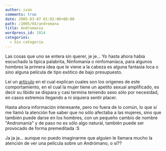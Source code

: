 ```yaml
---
author: ivan
comments: true
date: 2005-03-07 01:02:00+00:00
path: /2005/03/andromana
title: Andromanía
wordpress_id: 1014
categories:
  - Sin categoría
---
```


Las cosas que uno se entera sin querer, je je... Yo hasta ahora había escuchado la típica palabrita, Ninfomanía o ninfomaníaca, para algunos hombres la primera idea que le viene a la cabeza es alguna fantasía loca o sino alguna película de tipo exótico de bajo presupuesto.

Leí un [artículo](https://www.interactive.net.ec/consultorio/sexualizando.htm) en el cual explican cuales son los orígenes de este comportamiento, en el cual la mujer tiene un apetito sexual amplificado, es decir su líbido se dispara y casi termina teniendo sexo sólo por necesidad, en casos extremos llegando a ni siquiera sentir placer.

Hasta ahora información interesante, pero no fuera de lo común, lo que sí me llamó la atención fue saber que no sólo afectaba a las mujeres, sino que también puede darse en los hombres, con un pequeño cambio de nombre "Andromanía" y de paso no es sólo algo natural, también puede ser provocado de forma premeditada :S

Ja ja ja... aunque no puedo imaginarme que alguien le llamara mucho la atención de ver una película sobre un Andrómano, o sí??
